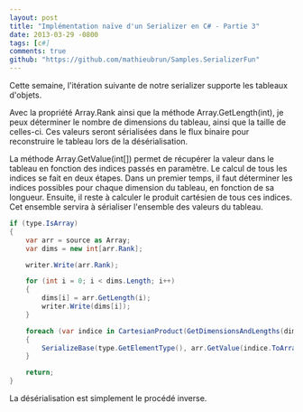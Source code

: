 ```yaml
---
layout: post
title: "Implémentation naïve d'un Serializer en C# - Partie 3"
date: 2013-03-29 -0800
tags: [c#]
comments: true
github: "https://github.com/mathieubrun/Samples.SerializerFun"
---
```


Cette semaine, l'itération suivante de notre serializer supporte les tableaux d'objets.

Avec la propriété Array.Rank ainsi que la méthode Array.GetLength(int), je peux déterminer le nombre de dimensions du tableau, ainsi que la taille de celles-ci. Ces valeurs seront sérialisées dans le flux binaire pour reconstruire le tableau lors de la désérialisation.

La méthode Array.GetValue(int[]) permet de récupérer la valeur dans le tableau en fonction des indices passés en paramètre. Le calcul de tous les indices se fait en deux étapes. Dans un premier temps, il faut déterminer les indices possibles pour chaque dimension du tableau, en fonction de sa longueur. Ensuite, il reste à calculer le produit cartésien de tous ces indices. Cet ensemble servira à sérialiser l'ensemble des valeurs du tableau.

```` csharp
if (type.IsArray)
{
	var arr = source as Array;
	var dims = new int[arr.Rank];

	writer.Write(arr.Rank);

	for (int i = 0; i < dims.Length; i++)
	{
		dims[i] = arr.GetLength(i);
		writer.Write(dims[i]);
	}

	foreach (var indice in CartesianProduct(GetDimensionsAndLengths(dims)))
	{
		SerializeBase(type.GetElementType(), arr.GetValue(indice.ToArray()), writer);
	}

	return;
}
````

La désérialisation est simplement le procédé inverse.
